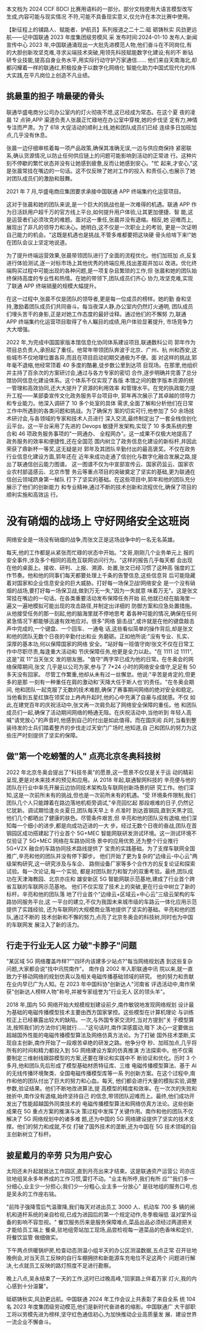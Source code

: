 本文档为 2024 CCF BDCI 比赛用语料的一部分。部分文档使用大语言模型改写生成,内容可能与现实情况 不符,可能不具备现实意义,仅允许在本次比赛中使用。 

【新征程上的铺路人、赋能者、护航员】系列报道之二十二:砥 砺铸秋实 风劲更远航——记中国联通 2023 年度集团级劳模风 采 发布时间:2024-01-10 发布人:新闻宣传中心 2023 年,中国联通涌现出一大批先进模范人物,他们奋斗在不同岗位,有 的大胆创新攻坚克难,寻求尖端技术突破,用领先科技赋能数字化建设;有的不 断钻研专业技能,提高自身业务水平,用实际行动守护万家通信……
他们来自天南海北,却都闪耀着一样的联通红,积极投身于以数字化网络化 智能化助力中国式现代化的伟大实践,在平凡岗位上创造不凡业绩。 

## 挑最重的担子 啃最硬的骨头

联通华盛电商分公司办公室内的灯火彻夜不熄,这已经成为常态。在这个夏 夜的凌晨 12 点钟,APP 渠道负责人张晨正忙碌地在办公室中穿梭,她的步伐坚 定有力,神情专注而严肃。为了 618 大促活动的顺利上线,她和团队成员们已经 连续多日加班加点,几乎没有休息。

张晨一边仔细审核着每一项产品政策,确保其准确无误,一边与供应商保持 紧密联系,确认货源情况,以防止任何供应链上的问题可能影响到活动的正常进 行。这种片刻不停歇的繁忙状态并没有让她感到疲惫,反而让她感到安心。"忙 起来,才安心,"这是张晨常挂在嘴边的一句话。这不仅反映了她对工作的投入 和责任心,也展示了她对团队成员们的激励和鼓舞。

2021 年 7 月,华盛电商应集团要求承接中国联通 APP 终端集约化运营项目。

这对于张晨和她的团队来说,是一个巨大的挑战也是一次难得的机遇。联通 APP 作为日活跃用户超千万的官方线上平台,如何提升用户体验,让其更加便捷、智 能,这是运营者们必须攻克的难题。面对这一重任,张晨并没有退缩。相反,她 迎难而上,展现出了非凡的领导力和决心。她明白,这不仅是一次职业上的考验, 更是一次证明自己能力的机会。"这既是机遇也是挑战,不管多难都要把这块硬 骨头给啃下来!"她在团队会议上坚定地说道。

为了提升终端运营效果,张晨带领团队进行了全面的流程优化。他们加班加 点,反复进行体验测试,逐一对标市场上其他优秀的终端应用,找出差距并加以 改进。优化终端购买过程中可能出现的各种问题,是一项复杂且繁琐的工作,但 张晨和她的团队始终保持高度的专业性和热情。在她的带领下,团队成员们齐心 协力,攻坚克难,实现了联通 APP 终端销量的规模大幅提升。

在这一过程中,张晨不仅是团队的领导者,更是每一位成员的榜样。她的勤 奋和坚持,激励着团队成员们共同奋斗。每当夜深人静,办公室内仍然灯火通明, 团队成员们埋头苦干的身影,正是对她工作态度的最好诠释。通过他们的不懈努 力,联通 APP 终端集约化运营项目取得了令人瞩目的成绩,用户体验显著提升, 市场竞争力大大增强。 

2022 年,为完成中国国家版本馆信息化协同体系建设项目,联通数科公司 郭年作为项目总负责人,承担起了重任。他常年带领团队奔波于北京、广州、杭 州和西安,这些城市不仅地理位置各异,而且在项目启动初期交通极为不便。面 对这样的挑战,郭年毫不退缩,他经常顶着 40 多度的酷暑,徒步数公里到达项 目现场。在那里,他组织并主持了百余次的方案研讨会,通过与各方专家的密切 合作,逐步明确并完善了总分馆协同信息化建设体系。这个体系不仅实现了各版 本馆之间的数字版本资源的统一管理和高效协同,还大大提升了资源的利用效率 和管理水平。在党的执政能力提升工程——某部委宣传文化政务服务平台项目中, 郭年再次展示了其卓越的领导力和专业能力。他深入调研了 10 多个处室的具体 需求,全面了解和分析他们在日常工作中所遇到的各类问题和挑战。为了确保方 案的切实可行,他参加了 50 余场技术研讨会,与各领域的专家和技术人员进行 深入交流,最终制定出了一套全栈信创化云平台。这一平台采用了先进的 Devops 敏捷开发架构,实现了 10 多类系统的整合和 46 项政务服务事项的"一网通办、 全程网办"。这一成果不仅极大地提高了政务服务的效率和便捷性,还在全国范 围内树立了政务信息化建设的新标杆,并因此荣获了鼎新杯一等奖,这无疑是对 郭年及其团队辛勤付出的最高褒奖。不仅在政务行业信息化建设方面,郭年还在 近年来成功走通了信创化与数字化融合发展之路,提出了联通信创云能力图谱。 这一图谱不仅为中宣部宣传云、国家药监云、国家农业农村部遥感云、北京市警 务云等重点项目的突破奠定了坚实的基础,更为联通在信创云领域跻身第一梯队 打下了坚实的基础。在这些项目中,郭年和他的团队充分展示了他们的创新能力 和专业精神,通过不断的技术创新和流程优化,确保了项目的顺利实施和高效运 行。

# 没有硝烟的战场上 守好网络安全这班岗

网络安全是一场没有硝烟的战争,而张文正是这场战争中的一名无名英雄。

每天,他的工作都是从紧张而忙碌的状态中开始。"文哥,刚刚几个业务单元上 报的安全事件,涉及多个相同的高危互联网访问行为。"这样的报告几乎每天都 会出现在他的桌面上。接收、研判、上报、溯源、处置,张文已经习惯了这种高 强度的工作节奏。他和他的同事们每天都要处理上千条的告警信息,这些信息背 后可能隐藏着对国家和企业信息安全的巨大威胁。打好每一场保卫战!网络安全 是一个没有硝烟的战场,要打好每一场保卫战,做到万无一失,"因为一失就意 味着万无"。这是张文常挂在嘴边的一句话。在各类重要活动发布保障任务开始 前,他就已经在脑海里一遍又一遍地模拟可能出现的攻击路径,并制定出详细的 防御方案和应急处置措施。从他接受任务的那一刻起,他的脑海里就不停地思考 着各种可能的情况,确保在任何紧急情况下都能够迅速有效地应对。很多"网络 狙击战",或许就是在他的键盘敲击声中完成的,一个键盘、一个回车、一通电 话,这些看似简单的操作背后,却是张文和他的团队无数个日夜的辛勤付出和业 务磨砺。正如他所说:"没有专业、扎实、深厚的基本功,何以保障国家的网络 安全。"站好每一班值守岗!张文不仅在日常工作中尽职尽责,每逢重大活动和 节庆保障任务,他更是全力以赴。"在 1111 过 1111",这是"双 11"当天张文 发的朋友圈。"值守"两字早已成为他的日常。在冬奥会的网络保障期间,张文 几乎是以公司为家,参与了 7*24 小时的网络安全值守,足足有 50 多天没有回家。 尽管工作繁重,他却从未有过一丝懈怠。他说:"辛苦是肯定的,但更多的是那 一刻有一种重任在肩的激动和'天降大任于斯人也'的责任。"在冬奥会期间, 他和团队一起克服了无数的技术难题,确保了赛事期间网络的绝对安全和稳定。 当他看到五星红旗在领奖台上冉冉升起时,他的心中充满了自豪与成就感。不仅 如此,在建党百年的庆祝活动中,张文再一次肩负起了网络安全保障的重任。他 和团队成员们一起,确保了活动期间网络的畅通无阻。在庆祝活动中,当他听到 年轻人高喊"请党放心"的声音时,他感到自己的付出是如此值得。而在国庆阅 兵时,当看到整装待发的士兵们踏着整齐的步伐走过天安门广场时,他知道,自 己和团队的努力为这些庄严时刻提供了坚实的保障。 

## 做"第一个吃螃蟹的人" 点亮北京冬奥科技树

2022 年北京冬奥会提出了"科技冬奥"的愿景,这一愿景不仅仅是关于运 动的精彩呈现,更是对未来技术的预见和应用。从 2018 年起,联通智网科技的 辛亮便与他的团队在行业中率先开展云边协同技术架构及车联网创新场景的研 究工作。他们深知,这是一次前所未有的挑战,但也是一次前所未有的机遇。"受 环境条件限制,我们团队几个人只能蹲着在路边落地机柜旁调试,"辛亮回忆起 那段艰难的日子,仍然记忆犹新。调试期恰逢炎炎夏日,团队每天早上 8 点准时 到达首钢园,直到天黑才回,他们几个都晒出了健康的肤色。尽管条件艰苦,但 辛亮和他的团队没有退缩,他们深知每一个细小的进步,都是向成功迈进的一大 步。经过无数个日夜的奋战,团队在首钢园区成功搭建起了行业首个 5G+MEC 智能网联研发测试环境。这一测试环境不仅验证了 5G+MEC 网络在车路协同场 景中的应用优势,还为整个行业推行 5G+V2X 融合的车路协同技术路线提供了 宝贵的实践基础。为了支撑车联网全国推广,辛亮和他的团队并没有停下脚步。 他们开始了更为复杂的"边缘云-中心云"两级架构研究,这一研究涉及与车企、 路侧设备厂家等多个合作方的反复论证和探索试验。每一次论证,每一个实验, 都是对团队耐力和智力的双重考验。最终,团队成功在天津海教园、北京亦庄和 雄安新区 5G 智能网联示范基地,建成了行业首个跨省互联的车联网示范基地。 他们不仅实现了技术上的突破,更在行业中树立了新的标杆。辛亮和他的团队落 地了行业首个"边缘云+区域云+中心云"三级云架构的车路协同服务平台,这 一平台的建立,不仅为我国未来城市级的车路云一体化应用示范提供了实践经验, 还为车联网的大规模商业落地提供了坚实的基础。辛亮和他的团队,通过不断的 技术创新和不懈的努力,点亮了北京冬奥会的科技树,同时也为中国的车联网发 展注入了新的活力。 

## 行走于行业无人区 力破"卡脖子"问题

"某区域 5G 网络覆盖咋样?""四环内该建多少站点?"每当网络规划遇 到这些复杂问题,大家都会说"找中讯院南作"。 南作自 2002 年入职联通中讯 院以来,就一直致力于移动网络的规划仿真以及相关电磁传播基础领域的研究。 他的努力和贡献在业内早已广为人知。在 2023 年中国科协"创新达人"河南省 评选活动中,南作荣获"创新达人榜样人物"称号,并被专家组誉为"行业无人 区的领头羊"。

2018 年,国内 5G 网络开始大规模规划建设前夕,南作敏锐地发现网络规划 设计最为基础的电磁传播模型技术主要由西方国家掌控。这些模型在计算机理论 与训练校正上已经暴露出较大的缺陷。一次,与外国专家交流时,当对方提到"关 于模型算法,按照我们的方法你们用就行……"这句话时,南作深感震动,暗下 决心一定要做出超越国外性能的电磁传播模型算法及网络仿真方法论。为了打破 国外技术垄断,实现自主创新,南作开始了一段艰苦卓绝的研发之路。他争分夺 秒、加班加点,几乎将所有的时间和精力都投入到 5G 网络建设方案的仿真推演 方法探索中。他不仅需要制定三维射线跟踪模型的方案,还要在理论和实践中不 断验证和优化。历时 3 个多月,他和团队先后形成了模型基础材质特征库、三维 电磁传播模型算法、基于 AI 的无线传播环境聚类、全国电磁传播模型库等一系 列创新方案。在这个过程中,南作和他的团队付出了巨大的努力和心血。每天, 他们都会进行大量的模拟实验,调整参数,验证结果。他们不断地改进算法,提 高模型的精度和效率。在一次次的失败和挫折中,南作没有退缩,始终坚持自己 的信念,带领团队迎难而上。最终,他们成功开发出了性能超越国外同类技术的 电磁传播模型算法和网络仿真方法论。这些创新成果在 5G 重点方案的推演与决 策过程中发挥了关键作用。南作和他的团队不仅解决了 5G 网络规划中的诸多难 题,还为中国的 5G 网络建设提供了坚实的技术支撑。他们的努力和成就,不仅 打破了国外技术的垄断,还为中国在 5G 技术领域的自主创新树立了标杆。 

## 披星戴月的辛劳 只为用户安心

太阳还未升起就抵达工作园区,直到月亮出来才结束。这是联通资产运营公 司亦庄驻地组吴永多年养成的工作习惯,雷打不动。"业主有所呼,我们有所 应""我们多一分细心,业主少一分担心;我们少一分粗心,业主多一分放心" 是驻地组的服务口号,也是吴永的工作座右铭。

"前阵子强降雪后气温骤降,我们每天对进出员工 3000 人、机动车 700 多 辆的闸机和道杆系统的亲自检视,已成为进园后的第一个规定动作,冬季极端低 温对室外设备的影响不容忽视。"
餐饮服务历来是服务保障难点,菜品出品必须经过两道把关才能给员工端上 餐桌,驻地组旁站加工现场,品尝检视每一道菜品的色香味和定价,将餐饮监管 做细做实。

下午两点供暖锅炉房,检查动态测温小组半天的办公区测温数据,五点正常 召开驻地晚例会,对当天员工反映的自行车棚拥挤和新能源车充电位不足这两个 问题进行解决,七点就员工反映的路灯照度不足进行勘察。

晚上八点,吴永结束了一天的工作,这时已过晚高峰,"回家路上伴着万家 灯火,我的内心感到十分温馨"。

砥砺铸秋实,风劲更远航。中国联通 2024 年工作会议上共表彰了来自全系 统 104 名 2023 年度集团级劳动模范,他们是新时代奋进者的缩影。中国联通广 大干部职工将以劳模先进为榜样,坚守红色通信初心,为加快推动企业高质量发 展、建设世界一流企业不懈奋斗。